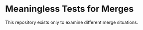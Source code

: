# Meaningless Tests for Merges

This repository exists only to examine different merge situations.

